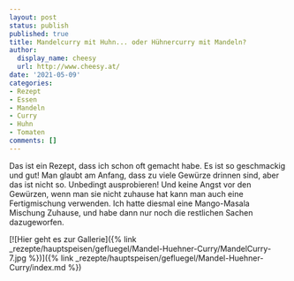 ```yaml
---
layout: post
status: publish
published: true
title: Mandelcurry mit Huhn... oder Hühnercurry mit Mandeln?
author:
  display_name: cheesy
  url: http://www.cheesy.at/
date: '2021-05-09'
categories:
- Rezept
- Essen
- Mandeln
- Curry
- Huhn
- Tomaten
comments: []
---
```


Das ist ein Rezept, dass ich schon oft gemacht habe. Es ist so geschmackig und gut! Man glaubt am Anfang, dass zu viele Gewürze drinnen sind, aber das ist nicht so. Unbedingt ausprobieren! Und keine Angst vor den Gewürzen, wenn man sie nicht zuhause hat kann man auch eine Fertigmischung verwenden. Ich hatte diesmal eine Mango-Masala Mischung Zuhause, und habe dann nur noch die restlichen Sachen dazugeworfen.

[![Hier geht es zur Gallerie]({% link _rezepte/hauptspeisen/gefluegel/Mandel-Huehner-Curry/MandelCurry-7.jpg %})]({% link _rezepte/hauptspeisen/gefluegel/Mandel-Huehner-Curry/index.md %})